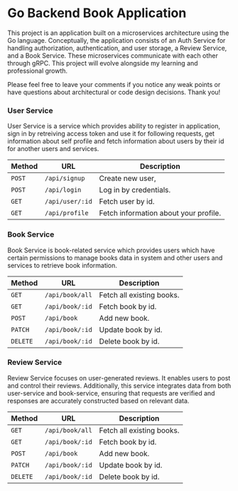 # Go Backend Book Application

This project is an application built on a microservices architecture using the Go language. Conceptually, the application consists of an Auth Service for handling authorization, authentication, and user storage, a Review Service, and a Book Service. These microservices communicate with each other through gRPC. This project will evolve alongside my learning and professional growth.

Please feel free to leave your comments if you notice any weak points or have questions about architectural or code design decisions. Thank you!

### User Service

User Service is a service which provides ability to register in application, sign in by retreiving access token and use it for following requests, get information about self profile and fetch information about users by their id for another users and services.

| Method   | URL                                      | Description                              |
| -------- | ---------------------------------------- | ---------------------------------------- |
| `POST`   | `/api/signup`                            | Create new user,                         |
| `POST`   | `/api/login`                             | Log in by credentials.                   |
| `GET`    | `/api/user/:id`                          | Fetch user by id.                        |
| `GET`    | `/api/profile`                           | Fetch information about your profile.    |

### Book Service

Book Service is book-related service which provides users which have certain permissions to manage books data in system and other users and services to retrieve book information.

| Method   | URL                                      | Description                              |
| -------- | ---------------------------------------- | ---------------------------------------- |
| `GET`    | `/api/book/all`                          | Fetch all existing books.                |
| `GET`    | `/api/book/:id`                          | Fetch book by id.                        |
| `POST`   | `/api/book`                              | Add new book.                            |
| `PATCH`  | `/api/book/:id`                          | Update book by id.                       |
| `DELETE` | `/api/book/:id`                          | Delete book by id.                       |

### Review Service

Review Service focuses on user-generated reviews. It enables users to post and control their reviews. Additionally, this service integrates data from both user-service and book-service, ensuring that requests are verified and responses are accurately constructed based on relevant data.

| Method   | URL                                      | Description                              |
| -------- | ---------------------------------------- | ---------------------------------------- |
| `GET`    | `/api/book/all`                          | Fetch all existing books.                |
| `GET`    | `/api/book/:id`                          | Fetch book by id.                        |
| `POST`   | `/api/book`                              | Add new book.                            |
| `PATCH`  | `/api/book/:id`                          | Update book by id.                       |
| `DELETE` | `/api/book/:id`                          | Delete book by id.                       |





